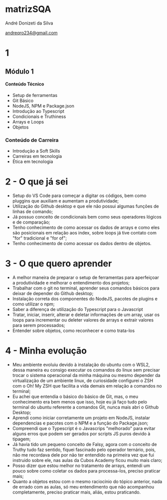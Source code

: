 # matrizSQA

André Donizeti da Silva

andreqro234@gmail.com

# 1

## Módulo 1

#### Conteúdo Técnico

- Setup de ferramentas
- Git Básico
- NodeJS, NPM e Package.json
- Introdução ao Typescript
- Condicionais e Truthiness
- Arrays e Loops
- Objetos

### Conteúdo de Carreira

- Introdução a Soft Skills
- Carreiras em tecnologia
- Ética em tecnologia

# 2 - O que já sei

- Setup do VS Code para começar a digitar os códigos, bem como pluggins que auxiliam e aumentam a produtividade;
- Utilização do Github desktop e que ele não possui algumas funções de linhas de comando;
- Já possuo conceito de condicionais bem como seus operadores lógicos e de comparação;
- Tenho conhecimento de como acessar os dados de arrays e como eles são posicionais em relação aos index, sobre loops já tive contato com "for" tradicional e "for of";
- Tenho conhecimento de como acessar os dados dentro de objetos.

# 3 - O que quero aprender

- A melhor maneira de preparar o setup de ferramentas para aperfeiçoar a produtividade e melhorar o entendimento dos projetos;
- Trabalhar com o git no terminal, aprender seus comandos básicos para deixar de depender do Github desktop;
- Instalação correta dos componentes do NodeJS, pacotes de plugins e como utilizar o npm;
- Saber a diferença de utilização do Typescript para o Javascript
- Tratar, iniciar, inserir, alterar e deletar informações de um array, usar os loops para incrementar ou deleter valores de arrays e extrair valores para serem processados;
- Entender sobre objetos, como reconhecer e como trata-los

# 4 - Minha evolução

- Meu ambiente evoluiu devido à instalação do ubuntu com o WSL2, dessa maneira eu consigo executar os comandos do linux sem precisar trocar o sistema operacional da minha máquina ou mesmo depender da virtualização de um ambiente linux, de curiosidade configurei o ZSH
com o Oh! My ZSH que facilita a vida demais em relação a comandos no terminal;
- Eu achei que entendia o básico do básico de Git, mas, o meu conhecimento era bem menos que isso, hoje eu já faço tudo pelo terminal do ubuntu referente a comandos Git, nunca mais abri o Github Desktop;
- Aprendi como iniciar corretamente um projeto em NodeJS, instalar dependencias e pacotes com o NPM e a função do Package.json;
- Compreendi que o Typescript é o Javascrips "melhorado" para evitar alguns erros que podem ser gerados por scripts JS puros devido à tipagem;
- Já havia tido um pequeno conceito de Falsy, agora com o conceito de Truthy tudo faz sentido, fiquei fascinado pelo operador ternário, pois, não me recordava dele por não ter entendido na primeira vez que fui instruido sobre ele, nas aulas da Cubos Academy
ficou muito mais claro;
- Posso dizer que estou melhor no tratamento de arrays, entendi um pouco sobre como coletar os dados para processa-los, preciso praticar mais;
- Quanto a objetos estou com o mesmo raciocínio do tópico anterior, nada de errado com as aulas, só meu entendimento que não acompanhou completamente, preciso praticar mais, aliás, estou praticando.
